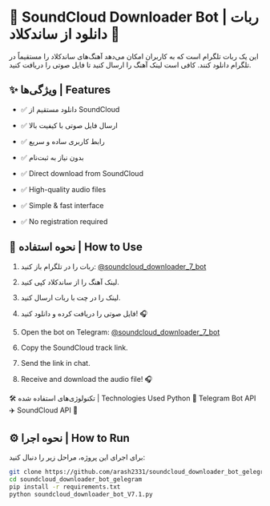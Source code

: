 # 🎵 SoundCloud Downloader Bot | ربات دانلود از ساندکلاد 🤖  

این یک ربات تلگرام است که به کاربران امکان می‌دهد آهنگ‌های ساندکلاد را مستقیماً در تلگرام دانلود کنند. کافی است لینک آهنگ را ارسال کنید تا فایل صوتی را دریافت کنید.  

## ✨ ویژگی‌ها | Features  
- ✅ دانلود مستقیم از SoundCloud  
- ✅ ارسال فایل صوتی با کیفیت بالا      
- ✅ رابط کاربری ساده و سریع  
- ✅ بدون نیاز به ثبت‌نام  

- ✅ Direct download from SoundCloud  
- ✅ High-quality audio files  
- ✅ Simple & fast interface  
- ✅ No registration required  

## 🚀 نحوه استفاده | How to Use  
1. ربات را در تلگرام باز کنید: [@soundcloud_downloader_7_bot](https://t.me/soundcloud_downloader_7_bot)  
2. لینک آهنگ را از ساندکلاد کپی کنید.  
3. لینک را در چت با ربات ارسال کنید.  
4. فایل صوتی را دریافت کرده و دانلود کنید! 🎧  

1. Open the bot on Telegram: [@soundcloud_downloader_7_bot](https://t.me/soundcloud_downloader_7_bot)  
2. Copy the SoundCloud track link.  
3. Send the link in chat.  
4. Receive and download the audio file! 🎧

🛠 تکنولوژی‌های استفاده شده | Technologies Used
Python 🐍
Telegram Bot API ✈️
SoundCloud API 🎵

## ⚙️ نحوه اجرا | How to Run  
برای اجرای این پروژه، مراحل زیر را دنبال کنید:  

```bash
git clone https://github.com/arash2331/soundcloud_downloader_bot_gelegram
cd soundcloud_downloader_bot_gelegram
pip install -r requirements.txt
python soundcloud_downloader_bot_V7.1.py
